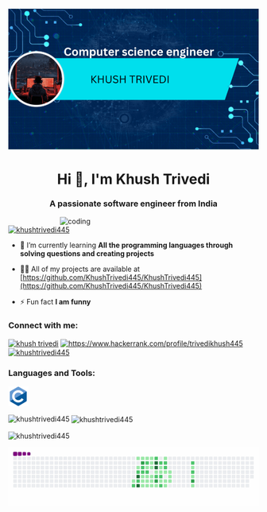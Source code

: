 ![logo](https://github.com/KhushTrivedi445/KhushTrivedi445/blob/main/Github%20Banner%20(900).png)
<h1 align="center">Hi 👋, I'm Khush Trivedi</h1>
<h3 align="center">A passionate software engineer from India</h3>

<img align="right" alt="coding" width="400" src="https://user-images.githubusercontent.com/55389276/140866485-8fb1c876-9a8f-4d6a-98dc-08c4981eaf70.gif"> 
<p align="left"> <a href="https://github.com/ryo-ma/github-profile-trophy"><img src="https://github-profile-trophy.vercel.app/?username=khushtrivedi445" alt="khushtrivedi445" /></a> </p>

- 🌱 I’m currently learning **All the programming languages through solving questions and creating projects**

- 👨‍💻 All of my projects are available at [https://github.com/KhushTrivedi445/KhushTrivedi445](https://github.com/KhushTrivedi445/KhushTrivedi445)

- ⚡ Fun fact **I am funny**

<h3 align="left">Connect with me:</h3>
<p align="left">
<a href="https://linkedin.com/in/khush trivedi" target="blank"><img align="center" src="https://raw.githubusercontent.com/rahuldkjain/github-profile-readme-generator/master/src/images/icons/Social/linked-in-alt.svg" alt="khush trivedi" height="30" width="40" /></a>
<a href="https://www.hackerrank.com/https://www.hackerrank.com/profile/trivedikhush445" target="blank"><img align="center" src="https://raw.githubusercontent.com/rahuldkjain/github-profile-readme-generator/master/src/images/icons/Social/hackerrank.svg" alt="https://www.hackerrank.com/profile/trivedikhush445" height="30" width="40" /></a>
<a href="https://www.leetcode.com/khushtrivedi445" target="blank"><img align="center" src="https://raw.githubusercontent.com/rahuldkjain/github-profile-readme-generator/master/src/images/icons/Social/leet-code.svg" alt="khushtrivedi445" height="30" width="40" /></a>
</p>

<h3 align="left">Languages and Tools:</h3>
<p align="left"> <a href="https://www.cprogramming.com/" target="_blank" rel="noreferrer"> <img src="https://raw.githubusercontent.com/devicons/devicon/master/icons/c/c-original.svg" alt="c" width="40" height="40"/> </a> </p>

<p><img align="left" src="https://github-readme-stats.vercel.app/api/top-langs?username=khushtrivedi445&show_icons=true&locale=en&layout=compact" alt="khushtrivedi445" /></p>

<p>&nbsp;<img align="center" src="https://github-readme-stats.vercel.app/api?username=khushtrivedi445&show_icons=true&locale=en" alt="khushtrivedi445" /></p>

<p><img align="center" src="https://github-readme-streak-stats.herokuapp.com/?user=khushtrivedi445&" alt="khushtrivedi445" /></p>

![snake gif](https://github.com/KhushTrivedi445/KhushTrivedi445/blob/output/github-contribution-grid-snake.gif)

